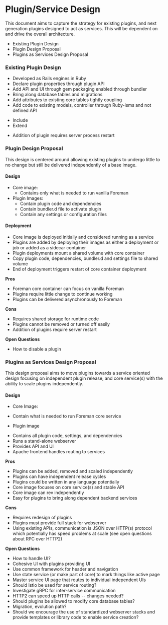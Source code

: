 # Plugin/Service Design

This document aims to capture the strategy for existing plugins, and next generation plugins designed to act as services. This will be dependent on and drive the overall architecture.

 * Existing Plugin Design
 * Plugin Design Proposal
 * Plugins as Services Design Proposal

### Existing Plugin Design

 * Developed as Rails engines in Ruby
 * Declare plugin properties through plugin API
 * Add API and UI through gem packaging enabled through bundler
 * Bring along database tables and migrations
 * Add attributes to existing core tables tightly coupling
 * Add code to existing models, controller through Ruby-isms and not defined API
  - Include
  - Extend
 * Addition of plugin requires server process restart

### Plugin Design Proposal

This design is centered around allowing existing plugins to undergo little to no change but still be delivered independently of a base image.

#### Design

 * Core image:
   - Contains only what is needed to run vanilla Foreman
 * Plugin Images:
   - Contain plugin code and dependencies
   - Contain bundler.d file to activate plugin
   - Contain any settings or configuration files

#### Deployment

 * Core image is deployed initially and considered running as a service
 * Plugins are added by deploying their images as either a deployment or job or added as a sidecar container
 * Plugin deployments mount a shared volume with core container
 * Copy plugin code, dependencies, bundler.d and settings file to shared volume
 * End of deployment triggers restart of core container deployment

**Pros**

 * Foreman core container can focus on vanilla Foreman
 * Plugins require little change to continue working
 * Plugins can be delivered asynchronously to Foreman

**Cons**

 * Requires shared storage for runtime code
 * Plugins cannot be removed or turned off easily
 * Addition of plugins require server restart

**Open Questions**

 * How to disable a plugin

### Plugins as Services Design Proposal

This design proposal aims to move plugins towards a service oriented design focusing on independent plugin release, and core service(s) with the ability to scale plugins independently.

#### Design

 * Core Image:
  - Contain what is needed to run Foreman core service
 * Plugin image
  - Contains all plugin code, settings, and dependencies
  - Runs a stand-alone webserver
  - Provides API and UI
  - Apache frontend handles routing to services

**Pros**

 * Plugins can be added, removed and scaled independently
 * Plugins can have independent release cycles
 * Plugins could be written in any language potentially
 * Core image focuses on core service(s) and stable API
 * Core image can rev independently
 * Easy for plugins to bring along dependent backend services

**Cons**

 * Requires redesign of plugins
 * Plugins must provide full stack for webserver
 * Using existing APIs, communication is JSON over HTTP(s) protocol which potentially has speed problems at scale (see open questions about RPC over HTTP2)

**Open Questions**

 * How to handle UI?
 * Cohesive UI with plugins providing UI
 * Use common framework for header and navigation
 * Use state service (or make part of core) to mark things like active page
 * Master service UI page that routes to individual independent UIs
 * Should Istio be used for service routing?
 * Investigate gRPC for inter-service communication
 * HTTP2 can speed up HTTP calls -- changes needed?
 * Should plugins be allowed to modify core database tables?
 * Migration, evolution path?
 * Should we encourage the use of standardized webserver stacks and provide templates or library code to enable service creation?
